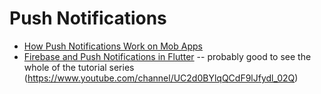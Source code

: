 Push Notifications
========================

* [How Push Notifications Work on Mob Apps](https://www.youtube.com/watch?v=9gGp-Y4kKQ4)
* [Firebase and Push Notifications in Flutter](https://www.youtube.com/watch?v=Lq9-DPKWtIc)
  -- probably good to see the whole of the tutorial series (<https://www.youtube.com/channel/UC2d0BYlqQCdF9lJfydl_02Q>)
